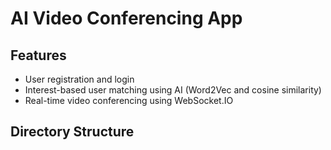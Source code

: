 # AI Video Conferencing App

## Features
- User registration and login
- Interest-based user matching using AI (Word2Vec and cosine similarity)
- Real-time video conferencing using WebSocket.IO

## Directory Structure
